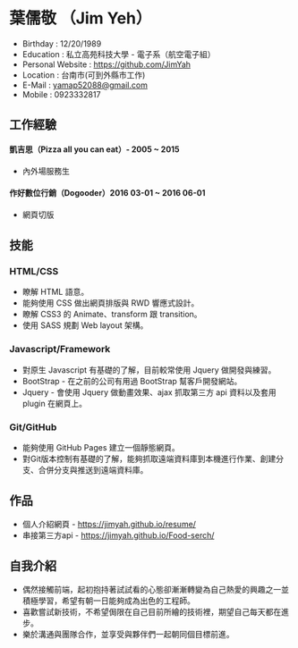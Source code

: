 # 葉儒敬 （Jim Yeh）

* Birthday : 12/20/1989
* Education : 私立高苑科技大學 - 電子系（航空電子組）
* Personal Website : https://github.com/JimYah
* Location : 台南市(可到外縣市工作)
* E-Mail : yamap52088@gmail.com
* Mobile : 0923332817

## 工作經驗

#### 凱吉思（Pizza all you can eat）- 2005 ~ 2015

* 內外場服務生

#### 作好數位行銷（Dogooder）2016 03-01 ~ 2016 06-01

* 網頁切版

## 技能

### HTML/CSS

* 瞭解 HTML 語意。
* 能夠使用 CSS 做出網頁排版與 RWD 響應式設計。
* 瞭解 CSS3 的 Animate、transform 跟 transition。
* 使用 SASS 規劃 Web layout 架構。
 
### Javascript/Framework

* 對原生 Javascript 有基礎的了解，目前較常使用 Jquery 做開發與練習。
* BootStrap - 在之前的公司有用過 BootStrap 幫客戶開發網站。
* Jquery - 會使用 Jquery 做動畫效果、ajax 抓取第三方 api 資料以及套用 plugin 在網頁上。

### Git/GitHub

* 能夠使用 GitHub Pages 建立一個靜態網頁。
* 對Git版本控制有基礎的了解，能夠抓取遠端資料庫到本機進行作業、創建分支、合併分支與推送到遠端資料庫。

## 作品

* 個人介紹網頁 - https://jimyah.github.io/resume/
* 串接第三方api - https://jimyah.github.io/Food-serch/

## 自我介紹

* 偶然接觸前端，起初抱持著試試看的心態卻漸漸轉變為自己熱愛的興趣之一並積極學習，希望有朝一日能夠成為出色的工程師。
* 喜歡嘗試新技術，不希望侷限在自己目前所繪的技術裡，期望自己每天都在進步。
* 樂於溝通與團隊合作，並享受與夥伴們一起朝同個目標前進。
